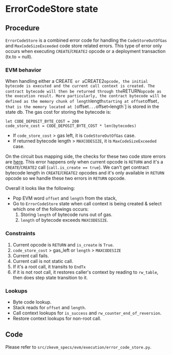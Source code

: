 # ErrorCodeStore state

## Procedure
`ErrorCodeStore` is a combined error code for handling the `CodeStoreOutOfGas` and `MaxCodeSizeExceeded` code store related errors. This type of error only occurs when executing `CREATE`/`CREATE2` opcode or a deployment transaction (tx.to = null).

### EVM behavior
When handling either a CREATE` or a`CREATE2` opcode, the initial bytecode is executed and the current call context is created. The contract bytecode will then be returned through the `RETURN` opcode as the execution result. More particularly, the contract bytecode will be defined as the memory chunk of length `length` starting at offset `offset`, that is the memory located at [`offset`...`offset` + `length`] is stored in the state db. The gas cost for storing the bytecode is:

```
let CODE_DEPOSIT_BYTE_COST = 200
code_store_cost = CODE_DEPOSIT_BYTE_COST * len(bytecodes)
``` 

- If `code_store_cost` > gas left, it is `CodeStoreOutOfGas` case.
- If returned bytecode length > `MAXCODESIZE`, it is `MaxCodeSizeExceeded` case.  

On the circuit bus mapping side, the checks for these two code store errors are [here](https://github.com/privacy-scaling-explorations/zkevm-circuits/blob/8a633f7c3de2da72f0817def57c1703241cced97/bus-mapping/src/circuit_input_builder/input_state_ref.rs#L1296-L1304). This error happens only when current opcode is `RETURN` and it's a `CREATE`/`CREATE2` call (`call.is_create == true`). We can't get contract bytecode length in `CREATE`/`CREATE2` opcodes and it's only available in `RETURN` opcode so we handle these two errors in `RETURN` opcode.

Overall it looks like the following:  
- Pop EVM word `offset` and `length` from the stack, 
- Go to `ErrorCodeStore` state when call context is being created & select which one of the followings occurs:
  1. Storing `length` of bytecode runs out of gas.
  2. `length` of bytecode exceeds `MAXCODESIZE`.

### Constraints
1. Current opcode is `RETURN` and `is_create` is `True`.
2. `code_store_cost` > gas_left or `length` > `MAXCODESIZE`
3. Current call fails.
4. Current call is not static call.
5. If it's a root call, it transits to `EndTx`
6. if it is not root call, it restores caller's context by reading to `rw_table`, then does step state transition to it.

### Lookups
- Byte code lookup.
- Stack reads for `offset` and `length`. 
- Call context lookups for `is_success` and `rw_counter_end_of_reversion`.
- Restore context lookups for non-root call.

## Code
   Please refer to `src/zkevm_specs/evm/execution/error_code_store.py`.